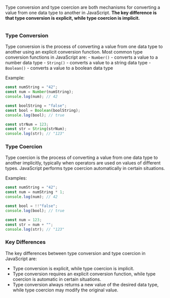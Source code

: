 Type conversion and type coercion are both mechanisms for converting a value from one data type to another in JavaScript. **The key difference is that type conversion is explicit, while type coercion is implicit.**

```toc
```

### Type Conversion

Type conversion is the process of converting a value from one data type to another using an explicit conversion function. Most common type conversion functions in JavaScript are:
	- `Number()` - converts a value to a number data type
	- `String()` - converts a value to a string data type
	- `Boolean()` - converts a value to a boolean data type

Example:
```js
const numString = "42";
const num = Number(numString);
console.log(num); // 42

const boolString = "false";
const bool = Boolean(boolString);
console.log(bool); // true

const strNum = 123;
const str = String(strNum);
console.log(str); // "123"
```

### Type Coercion

Type coercion is the process of converting a value from one data type to another implicitly, typically when operators are used on values of different types. JavaScript performs type coercion automatically in certain situations.

Examples:
```js
const numString = "42";
const num = numString * 1;
console.log(num); // 42

const bool = !!"false";
console.log(bool); // true

const num = 123;
const str = num + "";
console.log(str); // "123"
```

### Key Differences

The key differences between type conversion and type coercion in JavaScript are:

- Type conversion is explicit, while type coercion is implicit.
- Type conversion requires an explicit conversion function, while type coercion is automatic in certain situations.
- Type conversion always returns a new value of the desired data type, while type coercion may modify the original value.